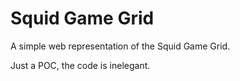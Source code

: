 # Squid Game Grid

A simple web representation of the Squid Game Grid.

Just a POC, the code is inelegant.
